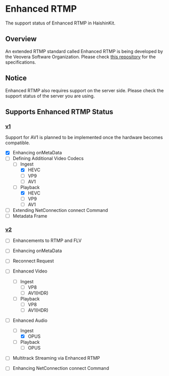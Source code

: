 # Enhanced RTMP
The support status of Enhanced RTMP in HaishinKit.

## Overview
An extended RTMP standard called Enhanced RTMP is being developed by the Veovera Software Organization.
Please check [this repository](https://github.com/veovera/enhanced-rtmp/) for the specifications.

## Notice
Enhanced RTMP also requires support on the server side. Please check the support status of the server you are using.

## Supports Enhanced RTMP Status
### [v1](https://github.com/veovera/enhanced-rtmp/blob/main/docs/enhanced/enhanced-rtmp-v1.md)
Support for AV1 is planned to be implemented once the hardware becomes compatible.
- [x] Enhancing onMetaData
- [ ] Defining Additional Video Codecs
  - [ ] Ingest
    - [x] HEVC
    - [ ] VP9
    - [ ] AV1
  - [ ] Playback
    - [x] HEVC
    - [ ] VP9
    - [ ] AV1
- [ ] Extending NetConnection connect Command
- [ ] Metadata Frame

### [v2](https://github.com/veovera/enhanced-rtmp/blob/main/docs/enhanced/enhanced-rtmp-v2.md)
- [ ] Enhancements to RTMP and FLV
- [ ] Enhancing onMetaData
- [ ] Reconnect Request
- [ ] Enhanced Video
  - [ ] Ingest
    - [ ] VP8
    - [ ] AV1(HDR)
  - [ ] Playback
    - [ ] VP8
    - [ ] AV1(HDR)
- [ ] Enhanced Audio
  - [ ] Ingest
    - [x] OPUS
  - [ ] Playback
    - [ ] OPUS
- [ ] Multitrack Streaming via Enhanced RTMP
- [ ] Enhancing NetConnection connect Command

